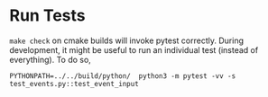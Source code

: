 # Run Tests

`make check` on cmake builds will invoke pytest correctly. During development,
it might be useful to run an individual test (instead of everything). To do so,

```
PYTHONPATH=../../build/python/  python3 -m pytest -vv -s test_events.py::test_event_input
```

